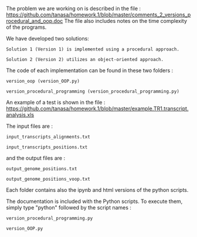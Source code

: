 The problem we are working on is described in the file : https://github.com/tanasa/homework.1/blob/master/comments_2_versions_procedural_and_oop.doc
The file also includes notes on the time complexity of the programs.

We have developed two solutions:

    Solution 1 (Version 1) is implemented using a procedural approach.
    
    Solution 2 (Version 2) utilizes an object-oriented approach.

The code of each implementation can be found in these two folders : 

    version_oop (version_OOP.py)

    version_procedural_programming (version_procedural_programming.py)

An example of a test is shown in the file : https://github.com/tanasa/homework.1/blob/master/example.TR1.transcript.analysis.xls

The input files are : 

    input_transcripts_alignments.txt

    input_transcripts_positions.txt

and the output files are : 

    output_genome_positions.txt

    output_genome_positions_voop.txt
  
Each folder contains also the ipynb and html versions of the python scripts.

The documentation is included with the Python scripts. To execute them, simply type "python" followed by the script names : 

    version_procedural_programming.py   

    version_OOP.py
